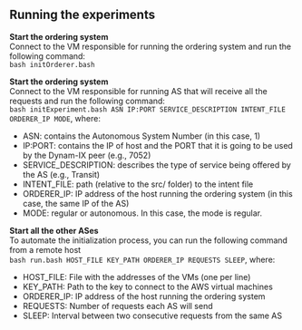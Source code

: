 Running the experiments
---------------

**Start the ordering system**<br/>
Connect to the VM responsible for running the ordering system and run the following command: <br/>
`bash initOrderer.bash` <br/>

**Start the ordering system**<br/>
Connect to the VM responsible for running AS that will receive all the requests and run the following command: <br/>
`bash initExperiment.bash ASN IP:PORT SERVICE_DESCRIPTION INTENT_FILE ORDERER_IP MODE`, where: <br/>

* ASN: contains the Autonomous System Number (in this case, 1)
* IP:PORT: contains the IP of host and the PORT that it is going to be used by the Dynam-IX peer (e.g., 7052)
* SERVICE_DESCRIPTION: describes the type of service being offered by the AS (e.g., Transit)
* INTENT_FILE: path (relative to the src/ folder) to the intent file
* ORDERER_IP: IP address of the host running the ordering system (in this case, the same IP of the AS)
* MODE: regular or autonomous. In this case, the mode is regular.

**Start all the other ASes**<br/>
To automate the initialization process, you can run the following command from a remote host <br/>
`bash run.bash HOST_FILE KEY_PATH ORDERER_IP REQUESTS SLEEP`, where: <br/>

* HOST_FILE: File with the addresses of the VMs (one per line) <br/>
* KEY_PATH: Path to the key to connect to the AWS virtual machines <br/>
* ORDERER_IP: IP address of the host running the ordering system <br/>
* REQUESTS: Number of requests each AS will send <br/>
* SLEEP: Interval between two consecutive requests from the same AS <br/>